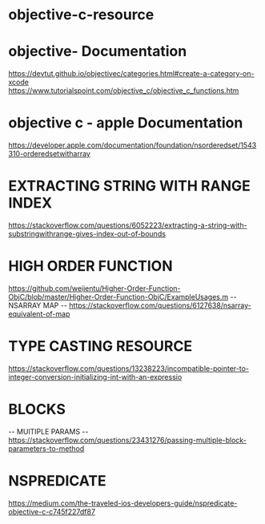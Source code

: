 # objective-c-resource

# objective- Documentation
https://devtut.github.io/objectivec/categories.html#create-a-category-on-xcode
https://www.tutorialspoint.com/objective_c/objective_c_functions.htm

# objective c - apple Documentation
https://developer.apple.com/documentation/foundation/nsorderedset/1543310-orderedsetwitharray

# EXTRACTING STRING WITH RANGE INDEX
https://stackoverflow.com/questions/6052223/extracting-a-string-with-substringwithrange-gives-index-out-of-bounds

# HIGH ORDER FUNCTION
https://github.com/weijentu/Higher-Order-Function-ObjC/blob/master/Higher-Order-Function-ObjC/ExampleUsages.m
 -- NSARRAY MAP --
 https://stackoverflow.com/questions/6127638/nsarray-equivalent-of-map

# TYPE CASTING RESOURCE
https://stackoverflow.com/questions/13238223/incompatible-pointer-to-integer-conversion-initializing-int-with-an-expressio

# BLOCKS
  -- MUlTIPLE PARAMS --
  https://stackoverflow.com/questions/23431276/passing-multiple-block-parameters-to-method

# NSPREDICATE
https://medium.com/the-traveled-ios-developers-guide/nspredicate-objective-c-c745f227df87
